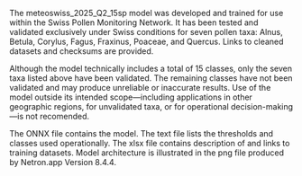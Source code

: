 The meteoswiss_2025_Q2_15sp model was developed and trained for use within the Swiss Pollen Monitoring Network. It has been tested and validated exclusively under Swiss conditions for seven pollen taxa: Alnus, Betula, Corylus, Fagus, Fraxinus, Poaceae, and Quercus. Links to cleaned datasets and checksums are provided.

Although the model technically includes a total of 15 classes, only the seven taxa listed above have been validated. The remaining classes have not been validated and may produce unreliable or inaccurate results.
Use of the model outside its intended scope—including applications in other geographic regions, for unvalidated taxa, or for operational decision-making—is not recomended.

The ONNX file contains the model. The text file lists the thresholds and classes used operationally. The xlsx file contains description of and links to training datasets. Model architecture is illustrated in the png file produced by Netron.app Version 8.4.4.


